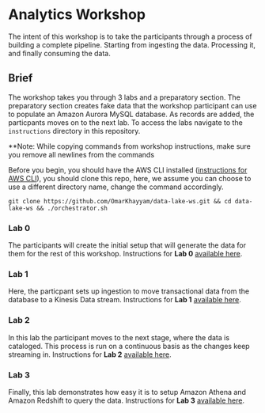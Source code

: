 # Analytics Workshop
The intent of this workshop is to take the participants through a process of building a complete pipeline. 
Starting from ingesting the data. Processing it, and finally consuming the data.

## Brief
The workshop takes you through 3 labs and a preparatory section. The preparatory section creates fake data
that the workshop participant can use to populate an Amazon Aurora MySQL database. As records are added,
the particpants moves on to the next lab. To access the labs navigate to the `instructions` directory in 
this repository.

**Note: While copying commands from workshop instructions, make sure you remove all newlines from the commands

Before you begin, you should have the AWS CLI installed ([instructions for AWS CLI](https://docs.aws.amazon.com/cli/latest/userguide/cli-chap-install.html)), you should clone this repo, 
here, we assume you can choose to use a different directory name, change the command accordingly.

    git clone https://github.com/OmarKhayyam/data-lake-ws.git && cd data-lake-ws && ./orchestrator.sh

### Lab 0
The participants will create the initial setup that will generate the data for them for the rest of this
workshop. Instructions for **Lab 0** [available here](https://github.com/OmarKhayyam/data-lake-ws/blob/master/instructions/Lab%200%20-%20Prep%20for%20Data%20Lake%20Workshop%20for%20Fintechs%20V2.md).

### Lab 1
Here, the particpant sets up ingestion to move transactional data from the database to a Kinesis Data stream.
Instructions for **Lab 1** [available here](https://github.com/OmarKhayyam/data-lake-ws/blob/master/instructions/Lab%201%20-%20Data%20Lake%20Workshop%20for%20Fintechs%20V2.md).

### Lab 2
In this lab the participant moves to the next stage, where the data is cataloged. This process is run on a
continuous basis as the changes keep streaming in. Instructions for **Lab 2** [available here](https://github.com/OmarKhayyam/data-lake-ws/blob/master/instructions/Lab%202%20-%20Data%20Lake%20Workshop%20for%20Fintechs%20V2.md).

### Lab 3
Finally, this lab demonstrates how easy it is to setup Amazon Athena and Amazon Redshift to query the data. 
Instructions for **Lab 3** [available here](https://github.com/OmarKhayyam/data-lake-ws/blob/master/instructions/Lab%203%20-%20Data%20Lake%20Workshop%20for%20Fintechs%20V2.md).

